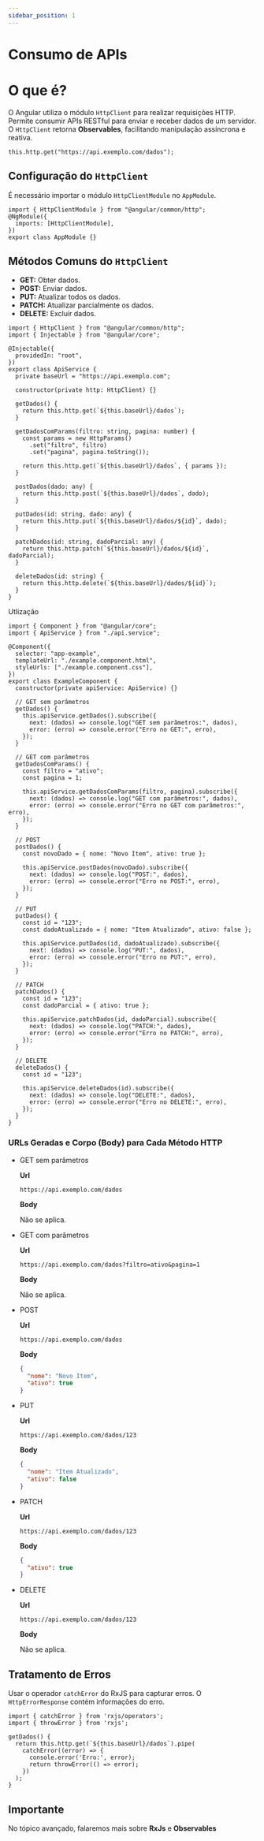 ```yaml
---
sidebar_position: 1
---
```


# Consumo de APIs

# O que é?

O Angular utiliza o módulo `HttpClient` para realizar requisições HTTP. Permite consumir APIs RESTful para enviar e receber dados de um servidor. O `HttpClient` retorna **Observables**, facilitando manipulação assíncrona e reativa.

```tsx showLineNumbers
this.http.get("https://api.exemplo.com/dados");
```

## Configuração do `HttpClient`

É necessário importar o módulo `HttpClientModule` no `AppModule`.

```tsx showLineNumbers title="app.module.ts"
import { HttpClientModule } from "@angular/common/http";
@NgModule({
  imports: [HttpClientModule],
})
export class AppModule {}
```

## Métodos Comuns do `HttpClient`

- **GET:** Obter dados.
- **POST:** Enviar dados.
- **PUT:** Atualizar todos os dados.
- **PATCH:** Atualizar parcialmente os dados.
- **DELETE:** Excluir dados.

```tsx showLineNumbers title="api.service.ts"
import { HttpClient } from "@angular/common/http";
import { Injectable } from "@angular/core";

@Injectable({
  providedIn: "root",
})
export class ApiService {
  private baseUrl = "https://api.exemplo.com";

  constructor(private http: HttpClient) {}

  getDados() {
    return this.http.get(`${this.baseUrl}/dados`);
  }

  getDadosComParams(filtro: string, pagina: number) {
    const params = new HttpParams()
      .set("filtro", filtro)
      .set("pagina", pagina.toString());

    return this.http.get(`${this.baseUrl}/dados`, { params });
  }

  postDados(dado: any) {
    return this.http.post(`${this.baseUrl}/dados`, dado);
  }

  putDados(id: string, dado: any) {
    return this.http.put(`${this.baseUrl}/dados/${id}`, dado);
  }

  patchDados(id: string, dadoParcial: any) {
    return this.http.patch(`${this.baseUrl}/dados/${id}`, dadoParcial);
  }

  deleteDados(id: string) {
    return this.http.delete(`${this.baseUrl}/dados/${id}`);
  }
}
```

Utlização

```tsx showLineNumbers title="example.component.ts"
import { Component } from "@angular/core";
import { ApiService } from "./api.service";

@Component({
  selector: "app-example",
  templateUrl: "./example.component.html",
  styleUrls: ["./example.component.css"],
})
export class ExampleComponent {
  constructor(private apiService: ApiService) {}

  // GET sem parâmetros
  getDados() {
    this.apiService.getDados().subscribe({
      next: (dados) => console.log("GET sem parâmetros:", dados),
      error: (erro) => console.error("Erro no GET:", erro),
    });
  }

  // GET com parâmetros
  getDadosComParams() {
    const filtro = "ativo";
    const pagina = 1;

    this.apiService.getDadosComParams(filtro, pagina).subscribe({
      next: (dados) => console.log("GET com parâmetros:", dados),
      error: (erro) => console.error("Erro no GET com parâmetros:", erro),
    });
  }

  // POST
  postDados() {
    const novoDado = { nome: "Novo Item", ativo: true };

    this.apiService.postDados(novoDado).subscribe({
      next: (dados) => console.log("POST:", dados),
      error: (erro) => console.error("Erro no POST:", erro),
    });
  }

  // PUT
  putDados() {
    const id = "123";
    const dadoAtualizado = { nome: "Item Atualizado", ativo: false };

    this.apiService.putDados(id, dadoAtualizado).subscribe({
      next: (dados) => console.log("PUT:", dados),
      error: (erro) => console.error("Erro no PUT:", erro),
    });
  }

  // PATCH
  patchDados() {
    const id = "123";
    const dadoParcial = { ativo: true };

    this.apiService.patchDados(id, dadoParcial).subscribe({
      next: (dados) => console.log("PATCH:", dados),
      error: (erro) => console.error("Erro no PATCH:", erro),
    });
  }

  // DELETE
  deleteDados() {
    const id = "123";

    this.apiService.deleteDados(id).subscribe({
      next: (dados) => console.log("DELETE:", dados),
      error: (erro) => console.error("Erro no DELETE:", erro),
    });
  }
}
```

### URLs Geradas e Corpo (Body) para Cada Método HTTP

- GET sem parâmetros

  **Url**

  ```plaintext
  https://api.exemplo.com/dados
  ```

  **Body**

  Não se aplica.

- GET com parâmetros

  **Url**

  ```plaintext
  https://api.exemplo.com/dados?filtro=ativo&pagina=1
  ```

  **Body**

  Não se aplica.

- POST

  **Url**

  ```plaintext
  https://api.exemplo.com/dados
  ```

  **Body**

  ```json showLineNumbers
  {
    "nome": "Novo Item",
    "ativo": true
  }
  ```

- PUT

  **Url**

  ```plaintext
  https://api.exemplo.com/dados/123
  ```

  **Body**

  ```json showLineNumbers
  {
    "nome": "Item Atualizado",
    "ativo": false
  }
  ```

- PATCH

  **Url**

  ```plaintext
  https://api.exemplo.com/dados/123
  ```

  **Body**

  ```json showLineNumbers
  {
    "ativo": true
  }
  ```

- DELETE

  **Url**

  ```plaintext
  https://api.exemplo.com/dados/123
  ```

  **Body**

  Não se aplica.

## Tratamento de Erros

Usar o operador `catchError` do RxJS para capturar erros. O `HttpErrorResponse` contém informações do erro.

```tsx showLineNumbers
import { catchError } from 'rxjs/operators';
import { throwError } from 'rxjs';

getDados() {
  return this.http.get(`${this.baseUrl}/dados`).pipe(
    catchError((error) => {
      console.error('Erro:', error);
      return throwError(() => error);
    })
  );
}
```

## Importante

No tópico avançado, falaremos mais sobre **RxJs** e **Observables**
